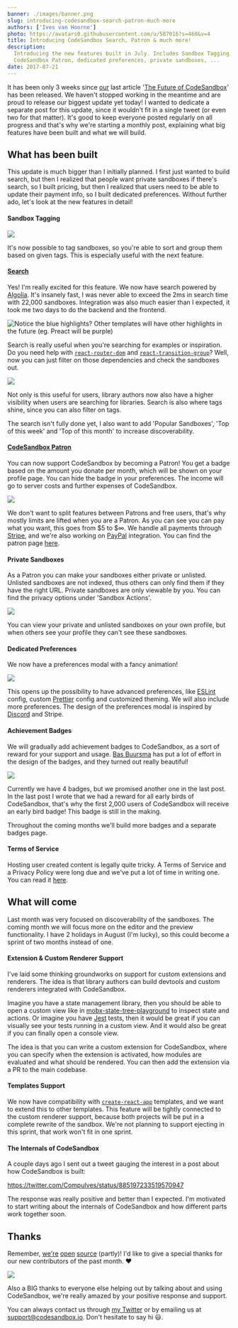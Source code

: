 ```yaml
---
banner: ./images/banner.png
slug: introducing-codesandbox-search-patron-much-more
authors: ['Ives van Hoorne']
photo: https://avatars0.githubusercontent.com/u/587016?s=460&v=4
title: Introducing CodeSandbox Search, Patron & much more!
description:
  Introducing the new features built in July. Includes Sandbox Tagging, Search,
  CodeSandbox Patron, dedicated preferences, private sandboxes, ...
date: 2017-07-21
---
```


It has been only 3 weeks since [our](https://codesandbox.io) last article
'[The Future of CodeSandbox](/post/the-future-of-codesandbox)' has been
released. We haven't stopped working in the meantime and are proud to release
our biggest update yet today! I wanted to dedicate a separate post for this
update, since it wouldn't fit in a single tweet (or even two for that matter).
It's good to keep everyone posted regularly on all progress and that's why we're
starting a monthly post, explaining what big features have been built and what
we will build.

## What has been built

This update is much bigger than I initially planned. I first just wanted to
build search, but then I realized that people want private sandboxes if there's
search, so I built pricing, but then I realized that users need to be able to
update their payment info, so I built dedicated preferences. Without further
ado, let's look at the new features in detail!

#### Sandbox Tagging

![](./images/0.gif)

It's now possible to tag sandboxes, so you're able to sort and group them based
on given tags. This is especially useful with the next feature.

#### [Search](https://codesandbox.io/search)

Yes! I'm really excited for this feature. We now have search powered by
[Algolia](https://algolia.com). It's insanely fast, I was never able to exceed
the 2ms in search time with 22,000 sandboxes. Integration was also much easier
than I expected, it took me two days to do the backend and the frontend.

![Notice the blue highlights? Other templates will have other highlights in the future (eg. Preact will be purple)](./images/1.png)

Search is really useful when you're searching for examples or inspiration. Do
you need help with
[`react-router-dom`](https://github.com/ReactTraining/react-router/tree/master/packages/react-router-dom)
and
[`react-transition-group`](https://github.com/reactjs/react-transition-group)?
Well, now you can just filter on those dependencies and check the sandboxes out.

![](./images/2.gif)

Not only is this useful for users, library authors now also have a higher
visibility when users are searching for libraries. Search is also where tags
shine, since you can also filter on tags.

The search isn't fully done yet, I also want to add 'Popular Sandboxes', 'Top of
this week' and 'Top of this month' to increase discoverability.

#### [CodeSandbox Patron](https://codesandbox.io/patron)

You can now support CodeSandbox by becoming a Patron! You get a badge based on
the amount you donate per month, which will be shown on your profile page. You
can hide the badge in your preferences. The income will go to server costs and
further expenses of CodeSandbox.

![](./images/3.gif)

We don't want to split features between Patrons and free users, that's why
mostly limits are lifted when you are a Patron. As you can see you can pay what
you want, this goes from $5 to $∞. We handle all payments through
[Stripe](https://stripe.com), and we're also working on
[PayPal](https://paypal.com) integration. You can find the patron page
[here](https://codesandbox.io/patron).

#### Private Sandboxes

As a Patron you can make your sandboxes either private or unlisted. Unlisted
sandboxes are not indexed, thus others can only find them if they have the right
URL. Private sandboxes are only viewable by you. You can find the privacy
options under 'Sandbox Actions'.

![](./images/4.png)

You can view your private and unlisted sandboxes on your own profile, but when
others see your profile they can't see these sandboxes.

#### Dedicated Preferences

We now have a preferences modal with a fancy animation!

![](./images/5.gif)

This opens up the possibility to have advanced preferences, like
[ESLint](https://github.com/eslint/eslint) config, custom
[Prettier](https://github.com/prettier/prettier) config and customized theming.
We will also include more preferences. The design of the preferences modal is
inspired by [Discord](https://discordapp.com) and Stripe.

#### Achievement Badges

We will gradually add achievement badges to CodeSandbox, as a sort of reward for
your support and usage. [Bas Buursma](https://twitter.com/bazzjuh) has put a lot
of effort in the design of the badges, and they turned out really beautiful!

![](./images/6.png)

Currently we have 4 badges, but we promised another one in the last post. In the
last post I wrote that we had a reward for all early birds of CodeSandbox,
that's why the first 2,000 users of CodeSandbox will receive an early bird
badge! This badge is still in the making.

Throughout the coming months we'll build more badges and a separate badges page.

#### Terms of Service

Hosting user created content is legally quite tricky. A Terms of Service and a
Privacy Policy were long due and we've put a lot of time in writing one. You can
read it [here](https://codesandbox.io/legal).

## What will come

Last month was very focused on discoverability of the sandboxes. The coming
month we will focus more on the editor and the preview functionality. I have 2
holidays in August (I'm lucky), so this could become a sprint of two months
instead of one.

#### Extension & Custom Renderer Support

I've laid some thinking groundworks on support for custom extensions and
renderers. The idea is that library authors can build devtools and custom
renderers integrated with CodeSandbox.

Imagine you have a state management library, then you should be able to open a
custom view like in
[mobx-state-tree-playground](https://mattiamanzati.github.io/mobx-state-tree-playground)
to inspect state and actions. Or imagine you have
[Jest](https://github.com/facebook/jest) tests, then it would be great if you
can visually see your tests running in a custom view. And it would also be great
if you can finally open a console view.

The idea is that you can write a custom extension for CodeSandbox, where you can
specify when the extension is activated, how modules are evaluated and what
should be rendered. You can then add the extension via a PR to the main
codebase.

#### Templates Support

We now have compatibility with
[`create-react-app`](https://github.com/facebook/create-react-app) templates,
and we want to extend this to other templates. This feature will be tightly
connected to the custom renderer support, because both projects will be put in a
complete rewrite of the sandbox. We're not planning to support ejecting in this
sprint, that work won't fit in one sprint.

#### The Internals of CodeSandbox

A couple days ago I sent out a tweet gauging the interest in a post about how
CodeSandbox is built:

https://twitter.com/CompuIves/status/885197233519570947

The response was really positive and better than I expected. I'm motivated to
start writing about the internals of CodeSandbox and how different parts work
together soon.

## Thanks

Remember, [we're](https://github.com/codesandbox/codesandbox-client)
[open](https://github.com/codesandbox/codesandbox-importers/tree/master/packages/cli)
[source](https://github.com/codesandbox/codesandbox-importers/tree/master/packages/git-extractor)
(partly)! I'd like to give a special thanks for our new contributors of the past
month. ❤️

![](./images/7.png)

Also a BIG thanks to everyone else helping out by talking about and using
CodeSandbox, we're really amazed by your positive response and support.

You can always contact us through [my Twitter](https://twitter.com/CompuIves) or
by emailing us at support@codesandbox.io. Don't hesitate to say hi 😃.

